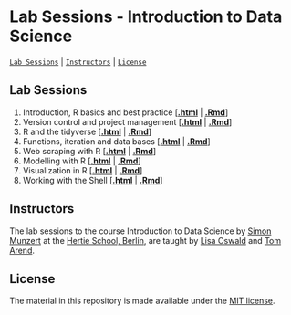 # Lab Sessions - Introduction to Data Science
[`Lab Sessions`](#lectures) | [`Instructors`](#instructors) | [`License`](#license)

## Lab Sessions

1. Introduction, R basics and best practice \[[**.html**](https://raw.githack.com/intro-to-data-science-21/labs/main/session-1-intro/1-intro.html) | [**.Rmd**](https://github.com/intro-to-data-science-21/labs/blob/main/session-1-intro/1-intro.Rmd)\]
2. Version control and project management \[[**.html**](https://raw.githack.com/intro-to-data-science-21/labs/main/session-2-version-control/2-git.html) | [**.Rmd**](https://github.com/intro-to-data-science-21/labs/blob/main/session-2-version-control/2-git.Rmd)\]
3. R and the tidyverse \[[**.html**](https://raw.githack.com/intro-to-data-science-21/labs/main/session-3-tidyverse/3-tidyverse.html) | [**.Rmd**](https://github.com/intro-to-data-science-21/labs/blob/main/session-3-tidyverse/3-tidyverse.Rmd)\]
4. Functions, iteration and data bases \[[**.html**](https://raw.githack.com/intro-to-data-science-21/labs/main/session-4-databases/4-databases.html) | [**.Rmd**](https://github.com/intro-to-data-science-21/labs/blob/main/session-4-databases/4-databases.Rmd)\]
5. Web scraping with R \[[**.html**](https://raw.githack.com/intro-to-data-science-21/labs/main/session-5-web-scraping/5-web-scraping.html) | [**.Rmd**](https://github.com/intro-to-data-science-21/labs/blob/main/session-5-web-scraping/5-web-scraping.html)\]
6. Modelling with R \[[**.html**](https://raw.githack.com/intro-to-data-science-21/labs/main/session-6-modelling/6-modelling.html) | [**.Rmd**](https://github.com/intro-to-data-science-21/labs/blob/main/session-6-modelling/6-modelling.Rmd)\]
7. Visualization in R \[[**.html**](https://raw.githack.com/intro-to-data-science-21/labs/main/session-7-visualization/7-visualization.html) | [**.Rmd**](https://github.com/intro-to-data-science-21/labs/blob/main/session-7-visualization/7-visualization.Rmd)\]
8. Working with the Shell \[[**.html**](https://raw.githack.com/intro-to-data-science-21/labs/main/session-8-shell/8-shell.html) | [**.Rmd**](https://github.com/intro-to-data-science-21/labs/blob/main/session-8-shell/8-shell.Rmd)\]

## Instructors

The lab sessions to the course Introduction to Data Science by [Simon Munzert](https://simonmunzert.github.io/) at the [Hertie School, Berlin](https://www.hertie-school.org/en/), are taught by [Lisa Oswald](https://lfoswald.github.io/) and [Tom Arend](https://www.hertie-school.org/en/research/faculty-and-researchers/profile/person/arend).


## License

The material in this repository is made available under the [MIT license](http://opensource.org/licenses/mit-license.php). 
